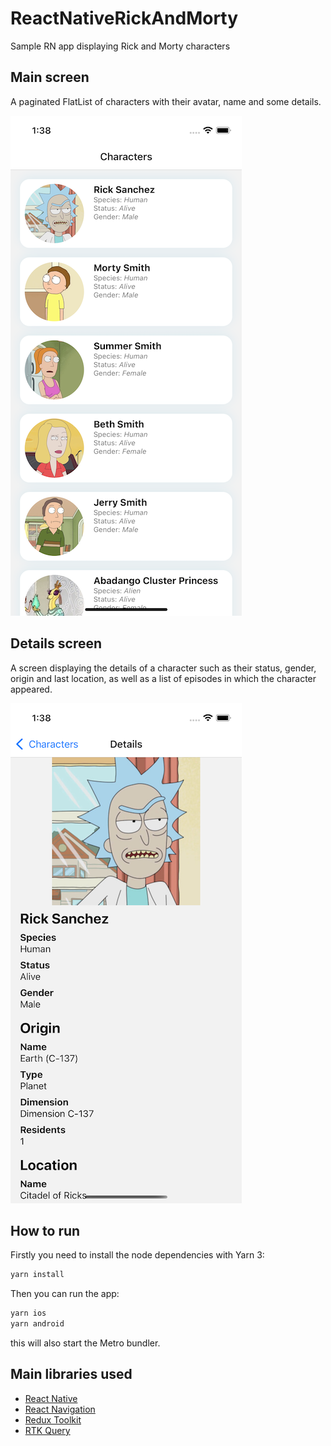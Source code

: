 # ReactNativeRickAndMorty

Sample RN app displaying Rick and Morty characters

## Main screen

A paginated FlatList of characters with their avatar, name and some details.

![characters list](imgs/1.png)

## Details screen

A screen displaying the details of a character such as their status, gender, origin and last location, as well as a list of episodes in which the character appeared.

![character details](imgs/2.png)

## How to run

Firstly you need to install the node dependencies with Yarn 3:

```bash
yarn install
```

Then you can run the app:

```bash
yarn ios
yarn android
```

this will also start the Metro bundler.

## Main libraries used

- [React Native](https://reactnative.dev/)
- [React Navigation](https://reactnavigation.org/)
- [Redux Toolkit](https://redux-toolkit.js.org/)
- [RTK Query](https://redux-toolkit.js.org/rtk-query/overview)
